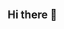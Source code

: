 ## Hi there 👋

<!--
**ghosal06/ghosal06** is a ✨ _special_ ✨ repository because its `README.md` (this file) appears on your GitHub profile.

Here are some ideas to get you started:

- 🔭 I’m currently working on 
- 🌱 I’m currently learning RNA sequencing analysis, DSeq RNA read files
- 👯 I’m looking to collaborate on ...
- 🤔 I’m looking for help with introduction to transcriptomics
- 💬 Ask me about ...
- 📫 How to reach me: ...
- 😄 Pronouns: ...
- ⚡ Fun fact: ...
-->
